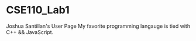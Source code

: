 # CSE110_Lab1
Joshua Santillan's User Page 
My favorite programming langauge is tied with C++ && JavaScript.